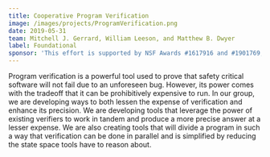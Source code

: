 ```yaml
---
title: Cooperative Program Verification
image: /images/projects/ProgramVerification.png
date: 2019-05-31
team: Mitchell J. Gerrard, William Leeson, and Matthew B. Dwyer
label: Foundational
sponsor: 'This effort is supported by NSF Awards #1617916 and #1901769, the U.S. Army Research Office #W911NF-19-1-0054, as well as by the DARPA ARCOS program under contract #FA8750-20-C-0507'
---
```


Program verification is a powerful tool used to prove that safety critical software will not fail due to an unforeseen bug. However, its power comes with the tradeoff that it can be prohibitively expensive to run. In our group, we are developing ways to both lessen the expense of verification and enhance its precision. We are developing tools that leverage the power of existing verifiers to work in tandem and produce a more precise answer at a lesser expense. We are also creating tools that will divide a program in such a way that verification can be done in parallel and is simplified by reducing the state space tools have to reason about.